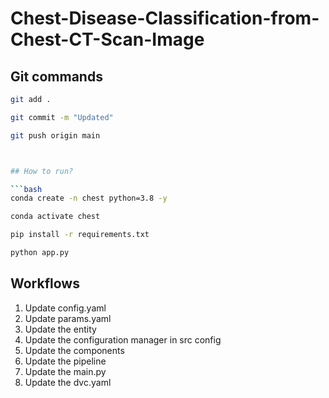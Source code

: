 # Chest-Disease-Classification-from-Chest-CT-Scan-Image

## Git commands

```bash
git add .

git commit -m "Updated"

git push origin main



## How to run?

```bash
conda create -n chest python=3.8 -y
```

```bash
conda activate chest
```

```bash
pip install -r requirements.txt
```

```bash
python app.py
```


## Workflows

1. Update config.yaml 
2. Update params.yaml
3. Update the entity
4. Update the configuration manager in src config
5. Update the components
6. Update the pipeline 
7. Update the main.py
8. Update the dvc.yaml